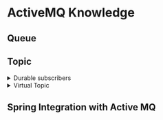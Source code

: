 # ActiveMQ Knowledge
## Queue
## Topic

<details>
<summary>Durable subscribers</summary>
</details>
<details>
<summary>Virtual Topic</summary>
</details>

## Spring Integration with Active MQ
